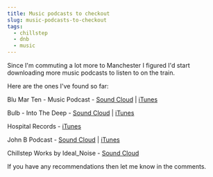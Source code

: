 ```yaml
---
title: Music podcasts to checkout
slug: music-podcasts-to-checkout
tags:
  - chillstep
  - dnb
  - music
---
```

Since I'm commuting a lot more to Manchester I figured I'd start downloading more music podcasts to listen to on the train.

Here are the ones I've found so far:

Blu Mar Ten - Music Podcast - [Sound Cloud](https://soundcloud.com/blumarten/blu-mar-ten-music-podcast-14) | [iTunes](http://itunes.apple.com/gb/podcast/blu-mar-ten-music-podcast/id556715872)

Bulb - Into The Deep - [Sound Cloud](https://soundcloud.com/bulb) | [iTunes](https://itunes.apple.com/ru/podcast/into-the-deep-podcast/id423595600)

Hospital Records  - [iTunes](https://itunes.apple.com/us/podcast/hospital-podcast/id153880765)

John B Podcast  - [Sound Cloud](https://soundcloud.com/johnb) | [iTunes](https://itunes.apple.com/gb/podcast/the-john-b-podcast/id334105892)

Chillstep Works by Ideal_Noise  - [Sound Cloud](https://soundcloud.com/ideal_noise)

If you have any recommendations then let me know in the comments.

